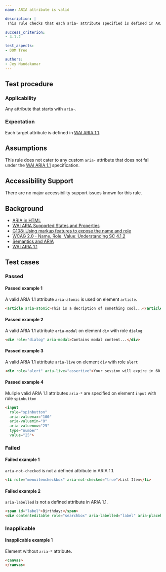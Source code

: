 ```yaml
---
name: ARIA attribute is valid

description: |
 This rule checks that each aria- attribute specified is defined in ARIA 1.1

success_criterion:
- 4.1.2

test_aspects:
- DOM Tree

authors:
- Jey Nandakumar
---
```


## Test procedure

### Applicability

Any attribute that starts with `aria-`.

### Expectation

Each target attribute is defined in [WAI ARIA 1.1](https://www.w3.org/TR/wai-aria-1.1/).

## Assumptions

This rule does not cater to any custom `aria-` attribute that does not fall under the [WAI ARIA 1.1](https://www.w3.org/TR/wai-aria-1.1/) specification.

## Accessibility Support

There are no major accessibility support issues known for this rule.

## Background

- [ARIA in HTML](https://www.w3.org/TR/html-aria/#index-aria-global)
- [WAI ARIA Supported States and Properties](http://www.w3.org/TR/wai-aria/#states_and_properties)
- [G108: Using markup features to expose the name and role](http://www.w3.org/TR/WCAG20-TECHS/G108)
- [WCAG 2.0 - Name, Role, Value: Understanding SC 4.1.2](https://www.w3.org/TR/UNDERSTANDING-WCAG20/ensure-compat-rsv.html)
- [Semantics and ARIA](https://developers.google.com/web/fundamentals/accessibility/semantics-aria/)
- [WAI ARIA 1.1](https://www.w3.org/TR/wai-aria-1.1/)

## Test cases

### Passed

#### Passed example 1

A valid ARIA 1.1 attribute `aria-atomic` is used on element `article`.

```html
<article aria-atomic>This is a decription of something cool...</article>
```

#### Passed example 2

A valid ARIA 1.1 attribute `aria-modal` on element `div` with role `dialog`

```html
<div role="dialog" aria-modal>Contains modal content...</div>
```

#### Passed example 3

A valid ARIA 1.1 attribute `aria-live` on element `div` with role `alert`

```html
<div role="alert" aria-live="assertive">Your session will expire in 60 seconds.</div>
```

#### Passed example 4

Muliple valid ARIA 1.1 attributes `aria-*` are specified on element `input` with role `spinbutton`

```html
<input
  role="spinbutton"
  aria-valuemax="100"
  aria-valuemin="0"
  aria-valuenow="25"
  type="number"
  value="25">
```

### Failed

#### Failed example 1

`aria-not-checked` is not a defined attribute in ARIA 1.1.

```html
<li role="menuitemcheckbox" aria-not-checked="true">List Item</li>
```

#### Failed example 2

`aria-labelled` is not a defined attribute in ARIA 1.1.

```html
<span id="label">Birthday:</span>
<div contenteditable role="searchbox" aria-labelled="label" aria-placeholder="MM-DD-YYYY">01-01-2019</div>
```

### Inapplicable

#### Inapplicable example 1

Element without `aria-*` attribute.

```html
<canvas>
</canvas>
```